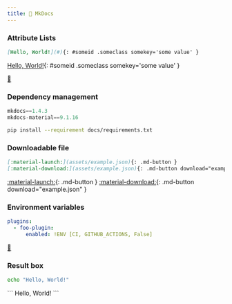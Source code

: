 ```yaml
---
title: 📖 MkDocs
---
```


### Attribute Lists

```md
[Hello, World!](#){: #someid .someclass somekey='some value' }
```
<div class="result" markdown>

[Hello, World!](#){: #someid .someclass somekey='some value' }

</div>

[🔗](https://python-markdown.github.io/extensions/attr_list)

### Dependency management

```python title="docs/requirements.txt"
mkdocs==1.4.3
mkdocs-material==9.1.16
```

```bash
pip install --requirement docs/requirements.txt
```

### Downloadable file

```md
[:material-launch:](assets/example.json){: .md-button }
[:material-download:](assets/example.json){: .md-button download="example.json" }
```
<div class="result" markdown>

[:material-launch:](assets/example.json){: .md-button }
[:material-download:](assets/example.json){: .md-button download="example.json" }

</div>

### Environment variables

```yaml title="mkdocs.yml"
plugins:
  - foo-plugin:
      enabled: !ENV [CI, GITHUB_ACTIONS, False]
```

[🔗](https://www.mkdocs.org/user-guide/configuration/#environment-variables)

### Result box

```bash title="Say hello!"
echo "Hello, World!"
```
<div class="result" markdown>
```
Hello, World!
```
</div>
